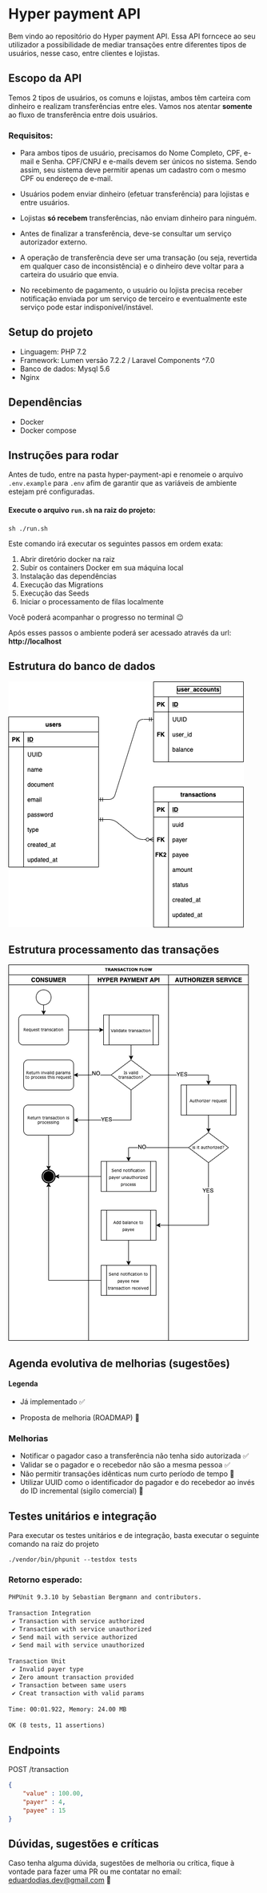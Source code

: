 # Hyper payment API

Bem vindo ao repositório do Hyper payment API. 
Essa API forncece ao seu utilizador a possibilidade de mediar transações entre diferentes tipos de usuários, nesse caso, entre clientes e lojistas.

## Escopo da API
Temos 2 tipos de usuários, os comuns e lojistas, ambos têm carteira com dinheiro e realizam transferências entre eles. Vamos nos atentar **somente** ao fluxo de transferência entre dois usuários.

### Requisitos:

- Para ambos tipos de usuário, precisamos do Nome Completo, CPF, e-mail e Senha. CPF/CNPJ e e-mails devem ser únicos no sistema. Sendo assim, seu sistema deve permitir apenas um cadastro com o mesmo CPF ou endereço de e-mail.

- Usuários podem enviar dinheiro (efetuar transferência) para lojistas e entre usuários. 

- Lojistas **só recebem** transferências, não enviam dinheiro para ninguém.

- Antes de finalizar a transferência, deve-se consultar um serviço autorizador externo.

- A operação de transferência deve ser uma transação (ou seja, revertida em qualquer caso de inconsistência) e o dinheiro deve voltar para a carteira do usuário que envia.

- No recebimento de pagamento, o usuário ou lojista precisa receber notificação enviada por um serviço de terceiro e eventualmente este serviço pode estar indisponível/instável.

## Setup do projeto
- Linguagem: PHP 7.2
- Framework: Lumen versão 7.2.2 / Laravel Components ^7.0
- Banco de dados: Mysql 5.6
- Nginx

## Dependências
- Docker
- Docker compose

## Instruções para rodar

Antes de tudo, entre na pasta hyper-payment-api e renomeie o arquivo `.env.example` para `.env` afim de garantir que as variáveis de ambiente estejam pré configuradas.

#### Execute o arquivo `run.sh` na raiz do projeto:

`sh ./run.sh`

Este comando irá executar os seguintes passos em ordem exata:

1) Abrir diretório docker na raiz
2) Subir os containers Docker em sua máquina local
3) Instalação das dependências
3) Execução das Migrations
4) Execução das Seeds
5) Iniciar o processamento de filas localmente

Você poderá acompanhar o progresso no terminal :wink:

Após esses passos o ambiente poderá ser acessado através da url: **http://localhost**

## Estrutura do banco de dados
![database structure](/readme/db-structure.png)

## Estrutura processamento das transações
![transaction flow](/readme/transaction-flow.png)

## Agenda evolutiva de melhorias (sugestões)

#### Legenda

- Já implementado    :white_check_mark: 

- Proposta de melhoria (ROADMAP)  :black_square_button: 

### Melhorias
- Notificar o pagador caso a transferência não tenha sido autorizada :white_check_mark:
- Validar se o pagador e o recebedor não são a mesma pessoa :white_check_mark:
- Não permitir transações idênticas num curto período de tempo :black_square_button:
- Utilizar UUID como o identificador do pagador e do recebedor ao invés do ID incremental (sigilo comercial) :black_square_button: 

## Testes unitários e integração
Para executar os testes unitários e de integração, basta executar o seguinte comando na raiz do projeto
```
./vendor/bin/phpunit --testdox tests
```
### Retorno esperado:
```
PHPUnit 9.3.10 by Sebastian Bergmann and contributors.

Transaction Integration
 ✔ Transaction with service authorized
 ✔ Transaction with service unauthorized
 ✔ Send mail with service authorized
 ✔ Send mail with service unauthorized

Transaction Unit
 ✔ Invalid payer type
 ✔ Zero amount transaction provided
 ✔ Transaction between same users
 ✔ Creat transaction with valid params

Time: 00:01.922, Memory: 24.00 MB

OK (8 tests, 11 assertions)
```
## Endpoints

POST /transaction

```json
{
    "value" : 100.00,
    "payer" : 4,
    "payee" : 15
}
```

## Dúvidas, sugestões e críticas
Caso tenha alguma dúvida, sugestões de melhoria ou crítica, fique à vontade para fazer uma PR ou me contatar no email: eduardodias.dev@gmail.com :email:
